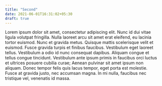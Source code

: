 ```yaml
---
title: "Second"
date: 2021-06-01T16:31:02+05:30
draft: true
---
```


Lorem ipsum dolor sit amet, consectetur adipiscing elit. Nunc id dui vitae ligula volutpat fringilla. Nulla laoreet arcu sit amet erat eleifend, eu lacinia tortor euismod. Nunc et gravida metus. Quisque mattis scelerisque velit et euismod. Fusce gravida turpis et finibus faucibus. Vestibulum eget laoreet tellus. Vestibulum a odio id nunc consequat dapibus. Aliquam congue et tellus congue tincidunt. Vestibulum ante ipsum primis in faucibus orci luctus et ultrices posuere cubilia curae; Aenean pulvinar sit amet ipsum non aliquam. Donec tempor felis quis lacus tempor, eget porta est molestie. Fusce at gravida justo, nec accumsan magna. In mi nulla, faucibus nec tristique vel, venenatis id massa.